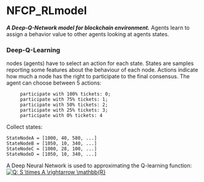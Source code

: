 # NFCP_RLmodel
***A Deep-Q-Network model for blockchain environment.***
Agents learn to assign a behavior value to other agents looking at agents states.

### Deep-Q-Learning
nodes (agents) have to select an action for each state. States are samples reporting some features about
the behaviour of each node. Actions indicate how much a node has the right to participate to the final consensus.
The agent can choose between 5 actions:
```
     participate with 100% tickets: 0;
     participate with 75% tickets: 1;
     participate with 50% tickets: 2;
     participate with 25% tickets: 3;
     participate with 0% tickets: 4
```
Collect states:
```
StateNodeA = [1000, 40, 580, ...]
StateNodeB = [1050, 10, 340, ...]
StateNodeC = [1000, 28, 100, ...]
StateNodeD = [1050, 10, 340, ...]
```
A Deep Neural Network is used to approximating the Q-learning function: 
<a href="https://www.codecogs.com/eqnedit.php?latex=Q:&space;S&space;\times&space;A&space;\rightarrow&space;\mathbb{R}" target="_blank"><img src="https://latex.codecogs.com/gif.latex?Q:&space;S&space;\times&space;A&space;\rightarrow&space;\mathbb{R}" title="Q: S \times A \rightarrow \mathbb{R}" /></a>



